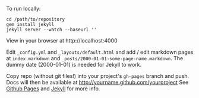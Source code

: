 To run locally:

    cd /path/to/repository
    gem install jekyll
    jekyll server --watch --baseurl ''

View in your browser at http://localhost:4000

Edit `_config.yml` and `_layouts/default.html` and add / edit markdown pages at `index.markdown` and `_posts/2000-01-01-some-page-name.markdown`.
The dummy date (2000-01-01) is needed for Jekyll to work.

Copy repo (without git files!) into your project's `gh-pages` branch and push.
Docs will then be available at http://yourname.github.com/yourproject
See [Github Pages](http://pages.github.com) and [Jekyll](http://jekyllrb.com) for more info.

